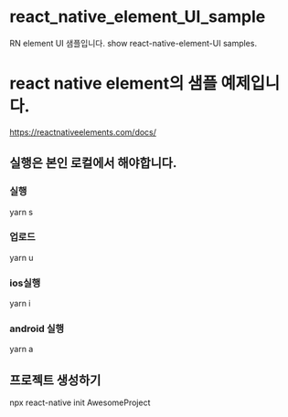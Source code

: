 # react_native_element_UI_sample
RN element UI 샘플입니다.
show react-native-element-UI samples.

# react native element의 샘플 예제입니다.
https://reactnativeelements.com/docs/

## 실행은 본인 로컬에서 해야합니다.
### 실행
yarn s
### 업로드
yarn u
### ios실행
yarn i
### android 실행
yarn a

## 프로젝트 생성하기
npx react-native init AwesomeProject